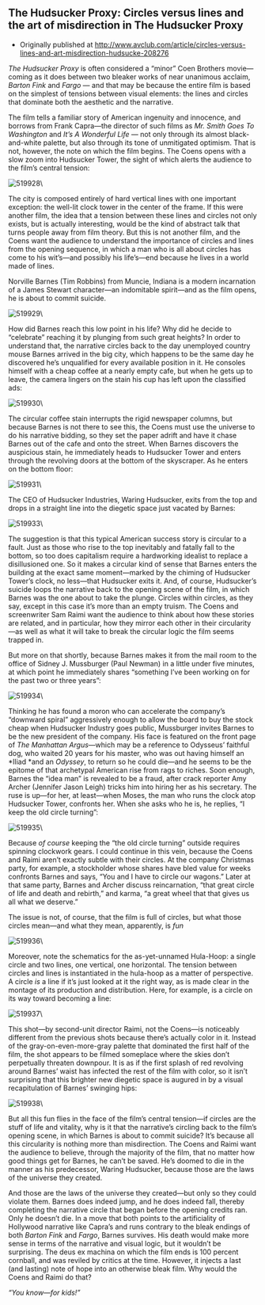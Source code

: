 ## The Hudsucker Proxy: Circles versus lines and the art of misdirection in The Hudsucker Proxy

 * Originally published at http://www.avclub.com/article/circles-versus-lines-and-art-misdirection-hudsucke-208276

*The Hudsucker Proxy* is often considered a “minor” Coen Brothers movie—coming as it does between two bleaker works of near unanimous acclaim, *Barton Fink* and *Fargo* — and that may be because the entire film is based on the simplest of tensions between visual elements: the lines and circles that dominate both the aesthetic and the narrative.

The film tells a familiar story of American ingenuity and innocence, and borrows from Frank Capra—the director of such films as *Mr. Smith Goes To Washington* and *It’s A Wonderful Life* — not only through its almost black-and-white palette, but also through its tone of unmitigated optimism. That is not, however, the note on which the film begins. The Coens opens with a slow zoom into Hudsucker Tower, the sight of which alerts the audience to the film’s central tension:

![519928](images/film/hudsucker-proxy/519928.jpg)\

The city is composed entirely of hard vertical lines with one important exception: the well-lit clock tower in the center of the frame. If this were another film, the idea that a tension between these lines and circles not only exists, but is actually interesting, would be the kind of abstract talk that turns people away from film theory. But this is not another film, and the Coens want the audience to understand the importance of circles and lines from the opening sequence, in which a man who is all about circles has come to his wit’s—and possibly his life’s—end because he lives in a world made of lines.

Norville Barnes (Tim Robbins) from Muncie, Indiana is a modern incarnation of a James Stewart character—an indomitable spirit—and as the film opens, he is about to commit suicide.

![519929](images/film/hudsucker-proxy/519929.jpg)\

How did Barnes reach this low point in his life? Why did he decide to “celebrate” reaching it by plunging from such great heights? In order to understand that, the narrative circles back to the day unemployed country mouse Barnes arrived in the big city, which happens to be the same day he discovered he’s unqualified for every available position in it. He consoles himself with a cheap coffee at a nearly empty cafe, but when he gets up to leave, the camera lingers on the stain his cup has left upon the classified ads:

![519930](images/film/hudsucker-proxy/519930.jpg)\

The circular coffee stain interrupts the rigid newspaper columns, but because Barnes is not there to see this, the Coens must use the universe to do his narrative bidding, so they set the paper adrift and have it chase Barnes out of the cafe and onto the street. When Barnes discovers the auspicious stain, he immediately heads to Hudsucker Tower and enters through the revolving doors at the bottom of the skyscraper. As he enters on the bottom floor:

![519931](images/film/hudsucker-proxy/519931.jpg)\

The CEO of Hudsucker Industries, Waring Hudsucker, exits from the top and drops in a straight line into the diegetic space just vacated by Barnes:

![519933](images/film/hudsucker-proxy/519933.jpg)\

The suggestion is that this typical American success story is circular to a fault. Just as those who rise to the top inevitably and fatally fall to the bottom, so too does capitalism require a hardworking idealist to replace a disillusioned one. So it makes a circular kind of sense that Barnes enters the building at the exact same moment—marked by the chiming of Hudsucker Tower’s clock, no less—that Hudsucker exits it. And, of course, Hudsucker’s suicide loops the narrative back to the opening scene of the film, in which Barnes was the one about to take the plunge. Circles within circles, as they say, except in this case it’s more than an empty truism. The Coens and screenwriter Sam Raimi want the audience to think about how these stories are related, and in particular, how they mirror each other in their circularity—as well as what it will take to break the circular logic the film seems trapped in.

But more on that shortly, because Barnes makes it from the mail room to the office of Sidney J. Mussburger (Paul Newman) in a little under five minutes, at which point he immediately shares “something I’ve been working on for the past two or three years”:

![519934](images/film/hudsucker-proxy/519934.jpg)\

Thinking he has found a moron who can accelerate the company’s “downward spiral” aggressively enough to allow the board to buy the stock cheap when Hudsucker Industry goes public, Mussburger invites Barnes to be the new president of the company. His face is featured on the front page of *The Manhattan Argus*—which may be a reference to Odysseus’ faithful dog, who waited 20 years for his master, who was out having himself an *Iliad *and an *Odyssey*, to return so he could die—and he seems to be the epitome of that archetypal American rise from rags to riches.
Soon enough, Barnes the “idea man” is revealed to be a fraud, after crack reporter Amy Archer (Jennifer Jason Leigh) tricks him into hiring her as his secretary. The ruse is up—for her, at least—when Moses, the man who runs the clock atop Hudsucker Tower, confronts her. When she asks who he is, he replies, “I keep the old circle turning”:

![519935](images/film/hudsucker-proxy/519935.jpg)\

Because *of course* keeping the “the old circle turning” outside requires spinning clockwork gears. I could continue in this vein, because the Coens and Raimi aren’t exactly subtle with their circles. At the company Christmas party, for example, a stockholder whose shares have bled value for weeks confronts Barnes and says, “You and I have to circle our wagons.” Later at that same party, Barnes and Archer discuss reincarnation, “that great circle of life and death and rebirth,” and karma, “a great wheel that that gives us all what we deserve.”

The issue is not, of course, that the film is full of circles, but what those circles mean—and what they mean, apparently, is *fun*

![519936](images/film/hudsucker-proxy/519936.jpg)\

Moreover, note the schematics for the as-yet-unnamed Hula-Hoop: a single circle and two lines, one vertical, one horizontal. The tension between circles and lines is instantiated in the hula-hoop as a matter of perspective. A circle *is* a line if it’s just looked at it the right way, as is made clear in the montage of its production and distribution. Here, for example, is a circle on its way toward becoming a line:

![519937](images/film/hudsucker-proxy/519937.jpg)\

This shot—by second-unit director Raimi, not the Coens—is noticeably different from the previous shots because there’s actually color in it. Instead of the gray-on-even-more-gray palette that dominated the first half of the film, the shot appears to be filmed someplace where the skies don’t perpetually threaten downpour. It is as if the first splash of red revolving around Barnes’ waist has infected the rest of the film with color, so it isn’t surprising that this brighter new diegetic space is augured in by a visual recapitulation of Barnes’ swinging hips:

![519938](images/film/hudsucker-proxy/519938.jpg)\ 

But all this fun flies in the face of the film’s central tension—if circles are the stuff of life and vitality, why is it that the narrative’s circling back to the film’s opening scene, in which Barnes is about to commit suicide? It’s because all this circularity is nothing more than misdirection. The Coens and Raimi want the audience to believe, through the majority of the film, that no matter how good things get for Barnes, he can’t be saved. He’s doomed to die in the manner as his predecessor, Waring Hudsucker, because those are the laws of the universe they created.

And those are the laws of the universe they created—but only so they could violate them. Barnes does indeed jump, and he does indeed fall, thereby completing the narrative circle that began before the opening credits ran. Only he doesn’t die. In a move that both points to the artificiality of Hollywood narrative like Capra’s and runs contrary to the bleak endings of both *Barton Fink* and *Fargo*, Barnes survives. His death would make more sense in terms of the narrative and visual logic, but it wouldn’t be surprising. The deus ex machina on which the film ends is 100 percent cornball, and was reviled by critics at the time. However, it injects a last (and lasting) note of hope into an otherwise bleak film. Why would the Coens and Raimi do that?

*“You know—for kids!”*
